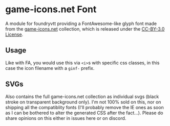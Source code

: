 # game-icons.net Font

A module for foundryvtt providing a FontAwesome-like glyph font made from the [game-icons.net](https://game-icons.net) collection, which is released under the [CC-BY-3.0 License](http://creativecommons.org/licenses/by/3.0/).

## Usage

Like with FA, you would use this via `<i>`s with specific css classes, in this case the icon filename with a `ginf-` prefix.

## SVGs

Also contains the full game-icons.net collection as individual svgs (black stroke on transparent background only). I'm not 100% sold on this, nor on shipping all the compatiblity fonts (I'll probably remove the IE ones as soon as I can be bothered to alter the generated CSS after the fact...). Please do share opinions on this either in issues here or on discord.
